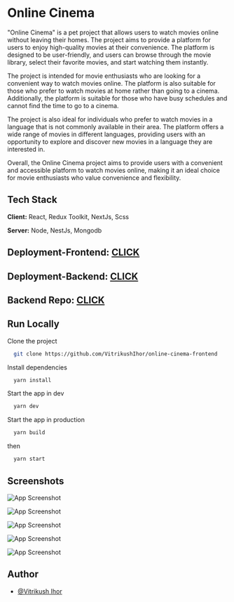 # Online Cinema

"Online Cinema" is a pet project that allows users to watch movies online without leaving their homes. The project aims to provide a platform for users to enjoy high-quality movies at their convenience. The platform is designed to be user-friendly, and users can browse through the movie library, select their favorite movies, and start watching them instantly.

The project is intended for movie enthusiasts who are looking for a convenient way to watch movies online. The platform is also suitable for those who prefer to watch movies at home rather than going to a cinema. Additionally, the platform is suitable for those who have busy schedules and cannot find the time to go to a cinema.

The project is also ideal for individuals who prefer to watch movies in a language that is not commonly available in their area. The platform offers a wide range of movies in different languages, providing users with an opportunity to explore and discover new movies in a language they are interested in.

Overall, the Online Cinema project aims to provide users with a convenient and accessible platform to watch movies online, making it an ideal choice for movie enthusiasts who value convenience and flexibility.



## Tech Stack

**Client:** React, Redux Toolkit, NextJs, Scss

**Server:** Node, NestJs, Mongodb

## Deployment-Frontend: [CLICK](https://online-cinema-frontend-iz5knjy2o-kseroks.vercel.app/)
## Deployment-Backend: [CLICK](https://online-cinema-api.onrender.com/api/docs)
## Backend Repo: [CLICK](https://github.com/VitrikushIhor/online-cinema-backend)

## Run Locally

Clone the project

```bash
  git clone https://github.com/VitrikushIhor/online-cinema-frontend
```

Install dependencies

```bash
  yarn install
```

Start the app in dev

```bash
  yarn dev
```

Start the app in production

```bash
  yarn build
```

then

```bash
  yarn start
```

## Screenshots

![App Screenshot](https://i.imgur.com/u9AtK9K.jpg)

![App Screenshot](https://i.imgur.com/mXDw3nN.jpg)

![App Screenshot](https://i.imgur.com/AVCLnXG.jpg)

![App Screenshot](https://i.imgur.com/Pkud27G.jpg)

![App Screenshot](https://i.imgur.com/DGioh7M.jpg)



## Author

- [@Vitrikush Ihor](https://github.com/VitrikushIhor)
